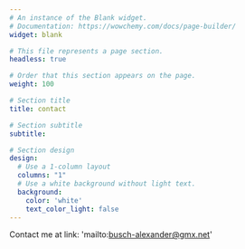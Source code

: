 ```yaml
---
# An instance of the Blank widget.
# Documentation: https://wowchemy.com/docs/page-builder/
widget: blank

# This file represents a page section.
headless: true

# Order that this section appears on the page.
weight: 100

# Section title
title: contact

# Section subtitle
subtitle:

# Section design
design:
  # Use a 1-column layout
  columns: "1"
  # Use a white background without light text.
  background:
    color: 'white'
    text_color_light: false
---
```


Contact me at 
link: 'mailto:busch-alexander@gmx.net'
